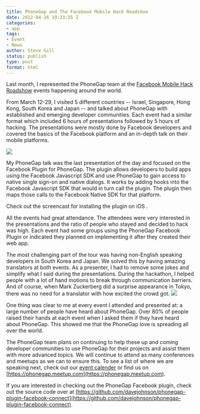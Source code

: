 ```yaml
---
title: PhoneGap and The Facebook Mobile Hack Roadshow
date: 2012-04-26 19:23:55 Z
categories:
- app
tags:
- Event
- News
author: Steve Gill
status: publish
type: post
format: html
---
```


Last month, I represented the PhoneGap team at the [Facebook Mobile Hack Roadshow](https://developers.facebook.com/blog/post/2012/04/12/mobile-hacks-roadshow--and-the-winners-are/) events happening around the world.

From March 12-29, I visited 5 different countries -- Israel, Singapore, Hong Kong, South Korea and Japan -- and talked about PhoneGap with established and emerging developer communities. Each event had a similar format which included 6 hours of presentations followed by 5 hours of hacking. The presentations were mostly done by Facebook developers and covered the basics of the Facebook platform and an in-depth talk on their mobile platforms.

[![](/uploads/2012/04/hack.jpg)](/uploads/2012/04/hack.jpg)

My PhoneGap talk was the last presentation of the day and focused on the Facebook Plugin for PhoneGap. The plugin allows developers to build apps using the Facebook Javascript SDK and use PhoneGap to gain access to native single sign-on and native dialogs. It works by adding hooks into the Facebook Javascript SDK that would in turn call the plugin. The plugin then maps those calls to the Facebook Native SDK for that platform.

Check out the screencast for installing the plugin on iOS .

All the events had great attendance. The attendees were very interested in the presentations and the ratio of people who stayed and decided to hack was high. Each event had some groups using the PhoneGap Facebook Plugin or indicated they planned on implementing it after they created their web app.

The most challenging part of the tour was having non-English speaking developers in South Korea and Japan. We solved this by having amazing translators at both events. As a presenter, I had to remove some jokes and simplify what I said during the presentations. During the hackathon, I helped people with a lot of hand motions to break through communication barriers. And of course, when Mark Zuckerberg did a surprise appearance in Tokyo, there was no need for a translator with how excited the crowd got. [![](/uploads/2012/04/zuck.jpg)](/uploads/2012/04/zuck.jpg)

One thing was clear to me at every event I attended and presented at: a large number of people have heard about PhoneGap. Over 80% of people raised their hands at each event when I asked them if they have heard about PhoneGap. This showed me that the PhoneGap love is spreading all over the world.

The PhoneGap team plans on continuing to help these up and coming developer communities to use PhoneGap for their projects and assist them with more advanced topics. We will continue to attend as many conferences and meetups as we can to ensure this. To see a list of where we are speaking next, check out our [event calender](https://phonegap.com/events) or find us on [https://phonegap.meetup.com](https://phonegap.meetup.com).

If you are interested in checking out the PhoneGap Facebook plugin, check out the source code over at [https://github.com/davejohnson/phonegap-plugin-facebook-connect](https://github.com/davejohnson/phonegap-plugin-facebook-connect).
